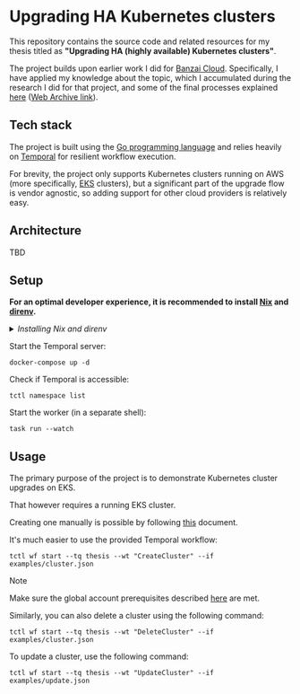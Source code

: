 # Upgrading HA Kubernetes clusters

This repository contains the source code and related resources for my thesis
titled as **"Upgrading HA (highly available) Kubernetes clusters"**.

The project builds upon earlier work I did for [Banzai Cloud](https://banzaicloud.com).
Specifically, I have applied my knowledge about the topic, which I accumulated during the research I did for that project,
and some of the final processes explained [here](https://banzaicloud.com/blog/kubernetes-nodepool-upgrades/) ([Web Archive link](https://web.archive.org/web/20221227164536/https://banzaicloud.com/blog/kubernetes-nodepool-upgrades/)).

## Tech stack

The project is built using the [Go programming language](https://go.dev/) and relies heavily on [Temporal](https://temporal.io/) for resilient workflow execution.

For brevity, the project only supports Kubernetes clusters running on AWS (more specifically, [EKS](https://docs.aws.amazon.com/eks/latest/userguide/what-is-eks.html) clusters),
but a significant part of the upgrade flow is vendor agnostic, so adding support for other cloud providers is relatively easy.

## Architecture

TBD

## Setup

**For an optimal developer experience, it is recommended to install [Nix](https://nixos.org/download.html) and [direnv](https://direnv.net/docs/installation.html).**

<details><summary><i>Installing Nix and direnv</i></summary><br>

**Note: These are instructions that _SHOULD_ work in most cases. Consult the links above for the official instructions for your OS.**

Install Nix:

```sh
sh <(curl -L https://nixos.org/nix/install) --daemon
```

Consult the [installation instructions](https://direnv.net/docs/installation.html) to install direnv using your package manager.

On MacOS:

```sh
brew install direnv
```

Install from binary builds:

```sh
curl -sfL https://direnv.net/install.sh | bash
```

The last step is to configure your shell to use direnv. For example for bash, add the following lines at the end of your `~/.bashrc`:

    eval "\$(direnv hook bash)"

**Then restart the shell.**

For other shells, see [https://direnv.net/docs/hook.html](https://direnv.net/docs/hook.html).

**MacOS specific instructions**

Nix may stop working after a MacOS upgrade. If it does, follow [these instructions](https://github.com/NixOS/nix/issues/3616#issuecomment-662858874).

<hr>
</details>

Start the Temporal server:

```shell
docker-compose up -d
```

Check if Temporal is accessible:

```shell
tctl namespace list
```

Start the worker (in a separate shell):

```shell
task run --watch
```

## Usage

The primary purpose of the project is to demonstrate Kubernetes cluster upgrades on EKS.

That however requires a running EKS cluster.

Creating one manually is possible by following [this](./docs/create-eks-cluster.md) document.

It's much easier to use the provided Temporal workflow:

```shell
tctl wf start --tq thesis --wt "CreateCluster" --if examples/cluster.json
```

> [!NOTE]
> Make sure the global account prerequisites described [here](./docs/create-eks-cluster.md) are met.

Similarly, you can also delete a cluster using the following command:

```shell
tctl wf start --tq thesis --wt "DeleteCluster" --if examples/cluster.json
```

To update a cluster, use the following command:

```shell
tctl wf start --tq thesis --wt "UpdateCluster" --if examples/update.json
```
